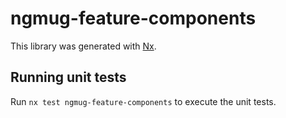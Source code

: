 # ngmug-feature-components

This library was generated with [Nx](https://nx.dev).

## Running unit tests

Run `nx test ngmug-feature-components` to execute the unit tests.
